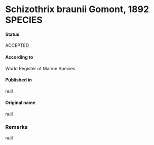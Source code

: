 Schizothrix braunii Gomont, 1892 SPECIES
=======

#### Status
ACCEPTED

#### According to
World Register of Marine Species

#### Published in
null

#### Original name
null

### Remarks
null